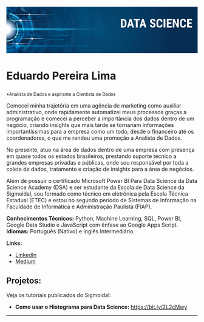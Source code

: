 <p align="center">
  <img src="banner.png" >
</p>

# Eduardo Pereira Lima
<sub>*Analista de Dados e aspirante a Cientista de Dados</sub>

Comecei minha trajetória em uma agência de marketing como auxiliar administrativo, onde rapidamente automatizei meus processos graças a programação e comecei a perceber a importância dos dados dentro de um negócio, criando insights que mais tarde se tornariam informações importantíssimas para a empresa como um todo, desde o financeiro até os coordenadores, o que me rendeu uma promoção a Analista de Dados.

No presente, atuo na área de dados dentro de uma empresa com presença em quase todos os estados brasileiros, prestando suporte técnico a grandes empresas privadas e públicas, onde sou responsável por toda a coleta de dados, tratamento e criação de insights para a área de negócios. 

Além de possuir o certificado Microsoft Power BI Para Data Science da Data Science Academy (DSA) e ser estudante da Escola de Data Science da Sigmoidal, sou formado como técnico em eletrônica pela Escola Técnica Estadual (ETEC) e estou no segundo período de Sistemas de Informação na Faculdade de Informática e Administração Paulista (FIAP).

**Conhecimentos Técnicos:** Python, Machine Learning, SQL, Power BI, Google Data Studio e JavaScript com ênfase ao Google Apps Script.
**Idiomas:** Português (Nativo) e Inglês Intermediário. 

**Links:**
* [LinkedIn](https://www.linkedin.com)
* [Medium](https://www.medium.com)


## Projetos:
Veja os tutoriais publicados do Sigmoidal:

* **Como usar o Histograma para Data Science:** https://bit.ly/2L2cMwy

---




